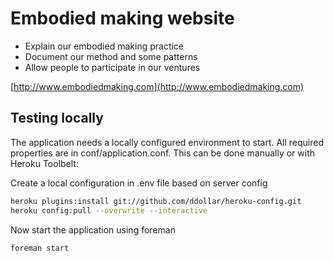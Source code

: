 Embodied making website
=======================
* Explain our embodied making practice
* Document our method and some patterns
* Allow people to participate in our ventures

[http://www.embodiedmaking.com](http://www.embodiedmaking.com)

Testing locally
---------------
The application needs a locally configured environment to start. All required properties are in conf/application.conf. This can be done manually or with Heroku Toolbelt:

Create a local configuration in .env file based on server config

```bash
heroku plugins:install git://github.com/ddollar/heroku-config.git
heroku config:pull --overwrite --interactive
```

Now start the application using foreman

```bash
foreman start
```

